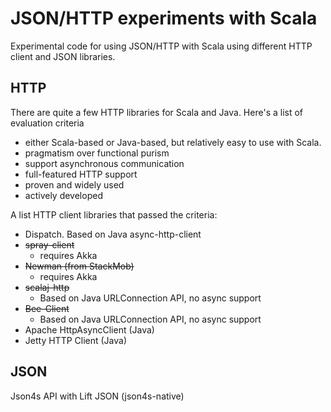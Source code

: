 
# JSON/HTTP experiments with Scala

Experimental code for using JSON/HTTP with Scala using different HTTP client and JSON libraries.

## HTTP

There are quite a few HTTP libraries for Scala and Java. Here's a list of evaluation criteria
* either Scala-based or Java-based, but relatively easy to use with Scala.
* pragmatism over functional purism
* support asynchronous communication
* full-featured HTTP support
* proven and widely used
* actively developed

A list HTTP client libraries that passed the criteria:

* Dispatch. Based on Java async-http-client
* ~~spray-client~~
  * requires Akka
* ~~Newman (from StackMob)~~
  * requires Akka
* ~~scalaj-http~~
  * Based on Java URLConnection API, no async support
* ~~Bee-Client~~
  * Based on Java URLConnection API, no async support
* Apache HttpAsyncClient (Java)
* Jetty HTTP Client (Java)


## JSON

Json4s API with Lift JSON (json4s-native)

